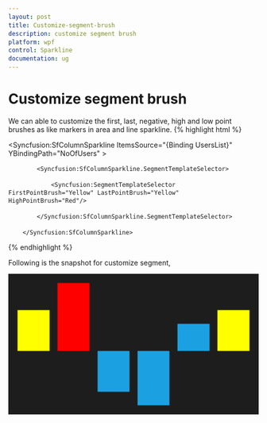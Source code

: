```yaml
---
layout: post
title: Customize-segment-brush
description: customize segment brush
platform: wpf
control: Sparkline
documentation: ug
---
```


# Customize segment brush

We can able to customize the first, last, negative, high and low point brushes as like markers in area and line sparkline.
{% highlight html %}

<Syncfusion:SfColumnSparkline ItemsSource="{Binding UsersList}" YBindingPath="NoOfUsers" >

            <Syncfusion:SfColumnSparkline.SegmentTemplateSelector>

                <Syncfusion:SegmentTemplateSelector FirstPointBrush="Yellow" LastPointBrush="Yellow" HighPointBrush="Red"/>

            </Syncfusion:SfColumnSparkline.SegmentTemplateSelector>

        </Syncfusion:SfColumnSparkline>
{% endhighlight  %}

Following is the snapshot for customize segment,

![C:/Users/ApoorvahR/Desktop/10.png](Customize-segment-brush_images/Customize-segment-brush_img1.png)



